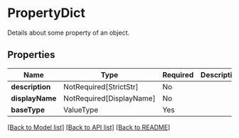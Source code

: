 # PropertyDict

Details about some property of an object.

## Properties
| Name | Type | Required | Description |
| ------------ | ------------- | ------------- | ------------- |
**description** | NotRequired[StrictStr] | No |  |
**displayName** | NotRequired[DisplayName] | No |  |
**baseType** | ValueType | Yes |  |


[[Back to Model list]](../../../README.md#models-v1-link) [[Back to API list]](../../README.md#documentation-for-api-endpoints) [[Back to README]](../../README.md)
